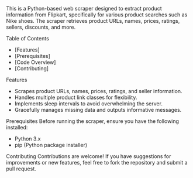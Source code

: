 This is a Python-based web scraper designed to extract product information from Flipkart, specifically for various product searches such as Nike shoes. The scraper retrieves product URLs, names, prices, ratings, sellers, discounts, and more.

Table of Contents
- [Features]
- [Prerequisites]
- [Code Overview]
- [Contributing]

Features
- Scrapes product URLs, names, prices, ratings, and seller information.
- Handles multiple product link classes for flexibility.
- Implements sleep intervals to avoid overwhelming the server.
- Gracefully manages missing data and outputs informative messages.

Prerequisites
Before running the scraper, ensure you have the following installed:
- Python 3.x
- pip (Python package installer)

Contributing
Contributions are welcome! If you have suggestions for improvements or new features, feel free to fork the repository and submit a pull request.


